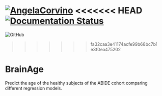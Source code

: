 
[![AngelaCorvino](https://circleci.com/gh/AngelaCorvino/BrainAge.svg?style=shield)](https://app.circleci.com/pipelines/github/AngelaCorvino/BrainAge?branch=main&filter=all)
<<<<<<< HEAD
[![Documentation Status](https://readthedocs.org/projects/BrainAge/badge/?version=latest)](https://splrand.readthedocs.io/en/latest/?badge=latest)
=======
![GitHub](https://img.shields.io/github/license/AngelaCorvino/BrainAge?style=shield)
>>>>>>> fa32caa3e41174acfe99b68bc7b1e3f0ea475202

# BrainAge
Predict the age of the healthy subjects of the ABIDE cohort comparing different regression models.
